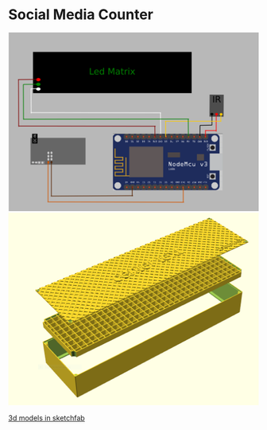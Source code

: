  # Social Media Counter

![node_mcu_schemaa](./img/schema.png)
![3d-models](./img/3d-models.png)

[3d models in sketchfab](https://skfb.ly/6FT8x)

